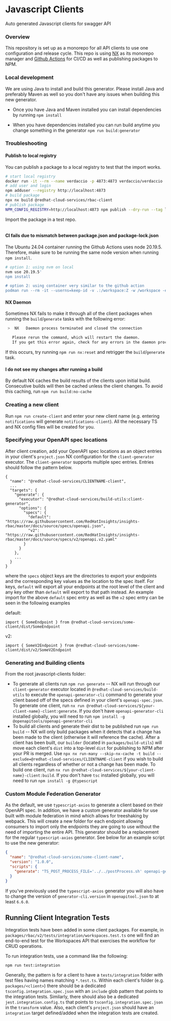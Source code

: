 # Javascript Clients
Auto generated Javascript clients for swagger API

### Overview
This repository is set up as a monorepo for all API clients to use one configuration and release cycle. This repo is using [NX](https://nx.dev/getting-started/intro) as its monorepo manager and [Github Actions](https://docs.github.com/en/actions) for CI/CD as well as publishing packages to NPM.


### Local development

We are using Java to install and build this generator. Please install Java and preferably Maven as well so you don't have any issues when building this new generator.

* Once you have Java and Maven installed you can install dependencies by running `npm install`

* When you have dependencies installed you can run build anytime you change something in the generator `npm run build:generator`

### Troubleshooting

#### Publish to local registry 

You can publish a package to a local registry to test that the import works. 

```sh
# start local registry
docker run -it --rm --name verdaccio -p 4873:4873 verdaccio/verdaccio
# add user and login
npm adduser --registry http://localhost:4873
# build package
npx nx build @redhat-cloud-services/rbac-client 
# publish package 
NPM_CONFIG_REGISTRY=http://localhost:4873 npm publish --dry-run --tag local ./packages/rbac
```

Import the package in a test repo.

```sh
```


#### CI fails due to mismatch between package.json and package-lock.json

The Ubuntu 24.04 container running the Github Actions uses node 20.19.5.
Therefore, make sure to be running the same node version when running `npm install`.

```sh
# option 1: using nvm on local 
nvm use 20.19.5'
npm install

# option 2: using container very similar to the github action
podman run --rm -it --userns=keep-id -v .:/workspace:Z -w /workspace -e PATH="/opt/acttoolcache/node/20.19.5/x64/bin:$PATH" catthehacker/ubuntu:act-24.04 npm install
```

#### NX Daemon
Sometimes NX fails to make it through all of the client packages when running the `build`/`generate` tasks with the following error:

```bash
 >  NX   Daemon process terminated and closed the connection

   Please rerun the command, which will restart the daemon.
   If you get this error again, check for any errors in the daemon process logs found in: /RedHatInsights/javascript-clients/.nx/cache/d/daemon.log
```

If this occurs, try running `npm run nx:reset` and retrigger the `build`/`generate` task.

#### I do not see my changes after running a build
By default NX caches the build results of the clients upon initial build. Consecutive builds will then be cached unless the client changes. To avoid this caching, run `npm run build:no-cache`

### Creating a new client
Run `npm run create-client` and enter your new client name (e.g. entering `notifications` will generate `notifications-client`). All the necessary TS and NX config files will be created for you.

### Specifying your OpenAPI spec locations
After client creation, add your OpenAPI spec locations as an object entries in your client's `project.json` NX configuration for the `client-generator` executor. The `client-generator` supports multiple spec entries. Entries should follow the pattern below.
```
{
  "name": "@redhat-cloud-services/CLIENTNAME-client",
  ...
  "targets": {
    "generate": {
      "executor": "@redhat-cloud-services/build-utils:client-generator",
      "options": {
        "specs": {
          "default": "https://raw.githubusercontent.com/RedHatInsights/insights-rbac/master/docs/source/specs/openapi.json",
          "v2": "https://raw.githubusercontent.com/RedHatInsights/insights-rbac/master/docs/source/specs/v2/openapi.v2.yaml"
        }
      }
    },
    ...
  }
}
```
where the `specs` object keys are the directories to export your endpoints and the corresponding key values as the location to the spec itself. For keys, `default` will export all your endpoints at the root level of the client and any key other than `default` will export to that path instead. An example import for the above `default` spec entry as well as the `v2` spec entry can be seen in the following examples

default:

`import { SomeEndpoint } from @redhat-cloud-services/some-client/dist/SomeEndpoint` 

v2:

`import { SomeV2Endpoint } from @redhat-cloud-services/some-client/dist/v2/SomeV2Endpoint`

### Generating and Building clients

From the root javascript-clients folder:
* To generate all clients run `npm run generate` -- NX will run through our `client-generator` executor located in `@redhat-cloud-services/build-utils` to execute the `openapi-generator-cli` command to generate your client based off of the specs defined in your client's `openapi-spec.json`. To generate one client, run `nx run @redhat-cloud-services/${your-client-name}-client:generate`. If you don't have `openapi-generator-cli` installed globally, you will need to run `npm install -g @openapitools/openapi-generator-cli`
* To build all clients and generate their dist to be published run `npm run build` -- NX will only build packages when it detects that a change has been made to the client (otherwise it will reference the cache). After a client has been built, our `builder` (located in `packages/build-utils`) will move each client's `dist` into a top-level `dist` for publishing to NPM after your PR is merged. Use `npx nx run-many --skip-nx-cache -t build --exclude=@redhat-cloud-services/CLIENTNAME-client` if you wish to build all clients regardless of whether or not a change has been made. To build one client, run `nx run @redhat-cloud-services/${your-client-name}-client:build`. If you don't have `tsc` installed globally, you will need to run `npm install -g @typescript`

### Custom Module Federation Generator

As the default, we use `typescript-axios` to generate a client based on their OpenAPI spec. In addition, we have a custom generator available for use built with module federation in mind which allows for treeshaking by webpack. This will create a new folder for each endpoint allowing consumers to import only the endpoints they are going to use without the need of importing the entire API. This generator should be a replacement for the regular `typescript-axios` generator. See below for an example script to use the new generator:

```JSON
{
  "name": "@redhat-cloud-services/some-client-name",
  "version": "1.0.0",
  "scripts": {
    "generate": "TS_POST_PROCESS_FILE='../../postProcess.sh' openapi-generator-cli generate -i $SPEC --custom-generator=../../target/typescript-axios-webpack-module-federation-openapi-generator-1.0.0.jar -g typescript-axios-webpack-module-federation -o . --skip-validate-spec --enable-post-process-file"
  }
}
```

If you've previously used the `typescript-axios` generator you will also have to change the version of `generator-cli.version` in `openapitool.json` to at least `6.6.0`.

## Running Client Integration Tests

Integration tests have been added in some client packages. For example, in `packages/rbac/v2/tests/integration/workspaces.test.ts` one will find an end-to-end test for the Workspaces API that exercises the workflow for CRUD operations. 

To run integration tests, use a command like the following:

`npm run test:integration`

Generally, the pattern is for a client to have a `tests/integration` folder with test files having names matching `*.test.ts`. Within each client's folder (e.g. `packages/<client>`) there should be a dedicated `tsconfig.integration.spec.json` with an `include` glob pattern that points to the integration tests. Similarly, there should also be a dedicated `jest.integration.config.ts` that points to `tsconfig.integration.spec.json` in the `transform` value. Also, each client's `project.json` should have an `integration` target defined/added when the integration tests are created.
 
